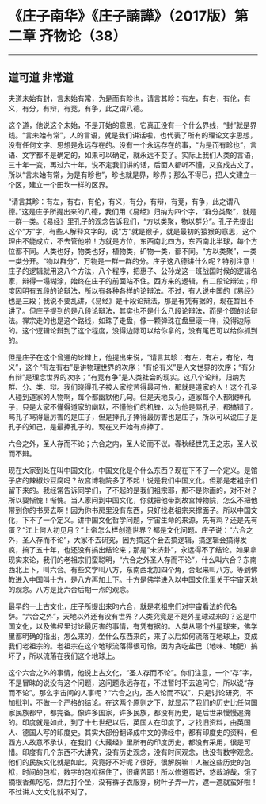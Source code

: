 # 《庄子南华》《庄子諵譁》（2017版）第二章 齐物论（38）

------

## 道可道 非常道

夫道未始有封，言未始有常，为是而有畛也，请言其畛：有左，有右，有伦，有义，有分，有辩，有竞，有争，此之谓八德。

这个道，他说这个未始，不是开始的意思，它真正没有一个什么界线，“封”就是界线。“言未始有常”，人的言语，就是我们讲话啦，也代表了所有的理论文字思想，没有任何文字、思想是永远存在的。没有一个永远存在的事，“为是而有畛也”，言语、文字都不是确定的，如果可以确定，就永远不变了。实际上我们人类的言语，三十年一变，再过六十年，说不定我们讲的话，后面人都听不懂，又变成古文了。所以“言未始有常，为是有畛也”，畛也就是界，畛界；那么不得已，把人文建立一个区，建立一个田坎一样的区界。

“请言其畛：有左，有右，有伦，有义，有分，有辩，有竞，有争，此之谓八德。”这是庄子所提出来的八德，我们用《易经》归纳为四个字，“群分类聚”，就是一群一类。《易经》里孔子的观念告诉我们，“方以类聚，物以群分”。孔子先提出这个“方”字，有些人解释文字的，说"方”就是猴子，就是最初的猿猴的意思，这个理由不能成立，不去管他啦！方就是方位，东西南北四方，东西南北半球，每个方位都不同。人类也好，物类也好，植物类，矿物一类，都不同。“方以类聚”，一类一类分开。“物以群分”，万物是一群一群的分。庄子这八德讲什么呢？特别注意！庄子的逻辑就用这八个方法，八个程序，把惠子、公孙龙这一班战国时候的逻辑名家，辩得一塌糊涂，始终在庄子的前面站不住。西方来的逻辑，有二段论辩法；印度因明有五段的论辩法，所以有各种各样的论辩法。不过，有人说中国的《易经》也是三段；我说不要乱讲，《易经》是十段论辩法，那是有凭有据的，现在暂且不讲了。但庄子提到的是八段论辩法，其实也不是什么八段论辩法，而是个圆的论辩法。禅宗走的也是这个路线，如珠子走盘，像一颗弹珠在盘里滚一样，没得边际的。这个逻辑论辩到了这个程度，没得边际可以给你拿的，没有尾巴可以给你抓到的。

但是庄子在这个曾通的论辩上，他提出来说，“请言其畛：有左，有右，有伦，有义”，这个“有左有右”是讲物理世界的次序；“有伦有义”是人文世界的次序；“有分有辩”是理念世界的次序；“有竞有争”是人类社会的现实。这八个论辩，归纳为群、分、类、辩。我们晓得孔子被人家挖苦得最可怜，那就是道家的人！这个孔圣人碰到道家的人物啊，每个都幽默他几句。但是天地良心，道家每个人都很捧孔子，只是大家不懂得道家的幽默，不懂他们的机锋，以为他是骂孔子，都搞错了。骂孔子骂得最厉害的是庄子，但是捧孔子捧得最厉害也是庄子，所以可以说庄子是孔子的知己，是最捧孔子的。现在又开始有点捧了。

六合之外，圣人存而不论；六合之内，圣人论而不议。春秋经世先王之志，圣人议而不辩。

现在大家到处在叫中国文化，中国文化是个什么东西？现在下不了一个定义。是馆子店的辣椒炒豆腐吗？故宫博物院多了不起！说是我们中国文化。但那是老袓宗们留下来的。我经常告诉同学们，了不起的是我们祖宗耶，那不是你画的，对不对？所以要惭愧！惭愧。当人家问到中国文化，你就把他带到故宫博物院，怎么不把他带到你的书房去啊！因为你书房里没有东西，只好找老祖宗来撑面子。所以中国文化，下不了一个定义。讲中国文化哲学问题，宇宙生命的来源，先有鸡？还是先有蛋？“江上何人初见月？”上帝怎么样创造世界？都是文化问题。庄子说：“六合之外，圣人存而不论”，大家不去研究，因为搞这个会去搞逻辑，搞逻辑会搞得发疯，搞了五十年，也还没有搞出结论来；那是“未济卦”，永远得不了结论。如果拿现实来论，我们的老祖宗们蛮聪明，“六合之外圣人存而不论”，什么叫六合？东南西北上下，叫六合。有些文学叫八方，东南西北加四个角，合起来叫八方。等到佛教进入中国叫十方，是八方再加上下。十方是佛学进入以中国文化里关于宇宙天地的观念。八方是比六合后期一点的观念。

最早的一上古文化，庄子所提出来旳六合，就是老祖宗们对宇宙看法的代名辞。“六合之外”，天地以外还有没有世界？人类究竟是不是外星球过来的？这是中国文化，以及佛经里讨论最厉害的事情，有凭有据的。人类从哪个外星球来，佛学里都明确的指出，怎么来的，坐什么东西来的，来了以后如何流落在地球上，变成我们老祖宗的。老祖宗在这个地球流落得很可怜，因为贪吃盐巴（地味、地肥）搞坏了，所以流落在我们这个地球上。

这个六合之外的事情，他说上古文化，“圣人存而不论”。你们注意，一个“存”字，不是冒昧的说没有这个问题，这问题永远存在，不过暂时不去追问它，所以说“存而不论”。那么宇宙间的人事呢？“六合之内，圣人论而不议”，只是讨论研究，不加批判，不做一个严格的结论。在这两个原则之下，就显示了我们的历史比任何国家民族都早，都完备。像许多国家，许多民族，都没有历史，是后世来慢慢追溯的。印度就是如此，到了十七世纪以后，英国人在印度了，才找旧资料，由英国人、德国人写的印度史。其实大部份翻译成中文的佛经中，都有印度史的资料，但西方人故意不承认，在我们《大藏经》里所有的印度历史，都没有采用，很是可惜。印度有几个东西不大讲究，没有历史观念，没有时间观念，也没有数字观念。他们的民族文化就是如此，究竟好不好呢？很好，很解脱嘛！人被这些历史的包袱，时间的包袱，数字的包袱捆住了，很痛苦耶！所以修道蛮好，悠哉游哉，饿了摘根香蕉吃吃，然后打个坐，没有裤子衣服穿，树叶子弄一片，遮一遮就蛮好啦！不过讲人文文化就不对了。